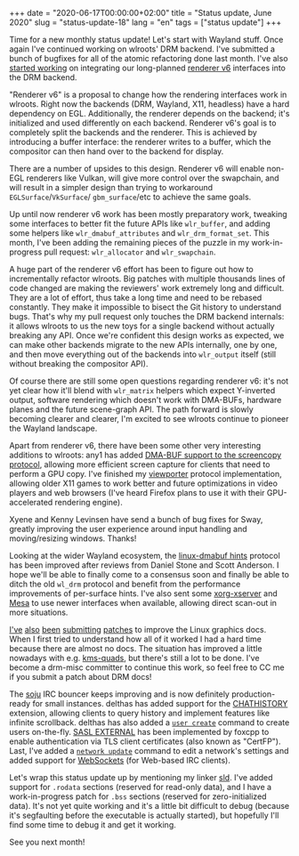+++
date = "2020-06-17T00:00:00+02:00"
title = "Status update, June 2020"
slug = "status-update-18"
lang = "en"
tags = ["status update"]
+++

Time for a new monthly status update! Let's start with Wayland stuff. Once
again I've continued working on wlroots' DRM backend. I've submitted a bunch of
bugfixes for all of the atomic refactoring done last month. I've also [started
working][swapchain] on integrating our long-planned [renderer v6] interfaces
into the DRM backend.

"Renderer v6" is a proposal to change how the rendering interfaces work in
wlroots. Right now the backends (DRM, Wayland, X11, headless) have a hard
dependency on EGL. Additionally, the renderer depends on the backend; it's
initialized and used differently on each backend. Renderer v6's goal is to
completely split the backends and the renderer. This is achieved by introducing
a buffer interface: the renderer writes to a buffer, which the compositor can
then hand over to the backend for display.

There are a number of upsides to this design. Renderer v6 will enable non-EGL
renderers like Vulkan, will give more control over the swapchain, and will
result in a simpler design than trying to workaround `EGLSurface`/`VkSurface`/
`gbm_surface`/etc to achieve the same goals.

Up until now renderer v6 work has been mostly preparatory work, tweaking some
interfaces to better fit the future APIs like `wlr_buffer`, and adding some
helpers like `wlr_dmabuf_attributes` and `wlr_drm_format_set`. This month, I've
been adding the remaining pieces of the puzzle in my work-in-progress pull
request: `wlr_allocator` and `wlr_swapchain`.

A huge part of the renderer v6 effort has been to figure out how to
incrementally refactor wlroots. Big patches with multiple thousands lines of
code changed are making the reviewers' work extremely long and difficult. They
are a lot of effort, thus take a long time and need to be rebased constantly.
They make it impossible to bisect the Git history to understand bugs. That's
why my pull request only touches the DRM backend internals: it allows wlroots
to us the new toys for a single backend without actually breaking any API.
Once we're confident this design works as expected, we can make other backends
migrate to the new APIs internally, one by one, and then move everything out of
the backends into `wlr_output` itself (still without breaking the compositor
API).

Of course there are still some open questions regarding renderer v6: it's not
yet clear how it'll blend with `wlr_matrix` helpers which expect Y-inverted
output, software rendering which doesn't work with DMA-BUFs, hardware planes
and the future scene-graph API. The path forward is slowly becoming clearer and
clearer, I'm excited to see wlroots continue to pioneer the Wayland landscape.

Apart from renderer v6, there have been some other very interesting additions
to wlroots: any1 has added [DMA-BUF support to the screencopy
protocol][screencopy dmabuf], allowing more efficient screen capture for
clients that need to perform a GPU copy. I've finished my [viewporter] protocol
implementation, allowing older X11 games to work better and future
optimizations in video players and web browsers (I've heard Firefox plans to
use it with their GPU-accelerated rendering engine).

Xyene and Kenny Levinsen have send a bunch of bug fixes for Sway, greatly
improving the user experience around input handling and moving/resizing
windows. Thanks!

Looking at the wider Wayland ecosystem, the [linux-dmabuf hints] protocol has
been improved after reviews from Daniel Stone and Scott Anderson. I hope we'll
be able to finally come to a consensus soon and finally be able to ditch the
old `wl_drm` protocol and benefit from the performance improvements of
per-surface hints. I've also sent some [xorg-xserver][xserver linux-dmabuf] and
[Mesa][vulkan wsi linux-dmabuf] to use newer interfaces when available,
allowing direct scan-out in more situations.

[I've][libdrm docs] [also][kms crtc props docs] [been][kms link-status docs]
[submitting][drm modifiers docs] [patches][gbm map docs] to improve the Linux
graphics docs. When I first tried to understand how all of it worked I had a
hard time because there are almost no docs. The situation has improved a little
nowadays with e.g. [kms-quads], but there's still a lot to be done. I've become
a drm-misc committer to continue this work, so feel free to CC me if you submit
a patch about DRM docs!

The [soju] IRC bouncer keeps improving and is now definitely production-ready
for small instances. delthas has added support for the [CHATHISTORY] extension,
allowing clients to query history and implement features like infinite
scrollback. delthas has also added a [`user create`][user create] command to create users
on-the-fly. [SASL EXTERNAL] has been implemented by foxcpp to enable
authentication via TLS client certificates (also known as "CertFP"). Last, I've
added a [`network update`][network update] command to edit a network's settings and added support
for [WebSockets][websockets] (for Web-based IRC clients).

Let's wrap this status update up by mentioning my linker [sld]. I've added
support for `.rodata` sections (reserved for read-only data), and I have a
work-in-progress patch for `.bss` sections (reserved for zero-initialized
data). It's not yet quite working and it's a little bit difficult to debug
(because it's segfaulting before the executable is actually started), but
hopefully I'll find some time to debug it and get it working.

See you next month!

[viewporter]: https://github.com/swaywm/wlroots/pull/2092
[screencopy dmabuf]: https://github.com/swaywm/wlroots/pull/2133
[swapchain]: https://github.com/swaywm/wlroots/pull/2240
[xserver linux-dmabuf]: https://gitlab.freedesktop.org/xorg/xserver/-/merge_requests/450
[libdrm docs]: https://gitlab.freedesktop.org/mesa/drm/-/merge_requests/72
[gbm get_fd_for_plane]: https://gitlab.freedesktop.org/mesa/mesa/-/merge_requests/5442
[vulkan wsi linux-dmabuf]: https://gitlab.freedesktop.org/mesa/mesa/-/merge_requests/4942
[kms crtc props docs]: https://patchwork.freedesktop.org/patch/366504/
[kms link-status docs]: https://patchwork.freedesktop.org/patch/368634/
[drm modifiers docs]: https://patchwork.freedesktop.org/patch/367488/
[gbm map docs]: https://gitlab.freedesktop.org/mesa/mesa/-/merge_requests/5238
[CHATHISTORY]: https://git.sr.ht/~emersion/soju/commit/f7894e612b13e851f0def074fc929ce5ad6121a8
[SASL EXTERNAL]: https://git.sr.ht/~emersion/soju/commit/203dc3df6ada6d9567382d3a40b39e3927188033
[network update]: https://git.sr.ht/~emersion/soju/commit/c709ebfc912cfca9b9c412bc27bd811d5115ba51
[user create]: https://git.sr.ht/~emersion/soju/commit/5be25711c7366a79d7bf361a9124e21ca4bd3f6a
[websockets]: https://git.sr.ht/~emersion/soju/commit/d0cf1d2882cf193db0825671b3e5f3a4db018f07
[renderer v6]: https://github.com/swaywm/wlroots/issues/1352
[linux-dmabuf hints]: https://gitlab.freedesktop.org/wayland/wayland-protocols/-/merge_requests/8
[kms-quads]: https://gitlab.freedesktop.org/daniels/kms-quads
[sld]: https://git.sr.ht/~emersion/sld
[soju]: https://soju.im/
